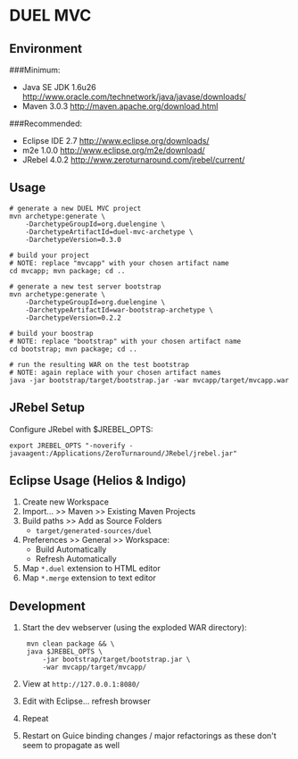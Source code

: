 DUEL MVC
========

Environment
-----------

###Minimum:

- Java SE JDK 1.6u26
	http://www.oracle.com/technetwork/java/javase/downloads/
- Maven 3.0.3
	http://maven.apache.org/download.html

###Recommended:

- Eclipse IDE 2.7
	http://www.eclipse.org/downloads/
- m2e 1.0.0
	http://www.eclipse.org/m2e/download/
- JRebel 4.0.2
	http://www.zeroturnaround.com/jrebel/current/

Usage
-----

	# generate a new DUEL MVC project
	mvn archetype:generate \
		-DarchetypeGroupId=org.duelengine \
		-DarchetypeArtifactId=duel-mvc-archetype \
		-DarchetypeVersion=0.3.0

	# build your project
	# NOTE: replace "mvcapp" with your chosen artifact name
	cd mvcapp; mvn package; cd ..

	# generate a new test server bootstrap
	mvn archetype:generate \
		-DarchetypeGroupId=org.duelengine \
		-DarchetypeArtifactId=war-bootstrap-archetype \
		-DarchetypeVersion=0.2.2

	# build your boostrap
	# NOTE: replace "bootstrap" with your chosen artifact name
	cd bootstrap; mvn package; cd ..

	# run the resulting WAR on the test bootstrap
	# NOTE: again replace with your chosen artifact names
	java -jar bootstrap/target/bootstrap.jar -war mvcapp/target/mvcapp.war


JRebel Setup
------------

Configure JRebel with $JREBEL_OPTS:

	export JREBEL_OPTS "-noverify -javaagent:/Applications/ZeroTurnaround/JRebel/jrebel.jar"

Eclipse Usage (Helios & Indigo)
-------------------------------

1. Create new Workspace
2. Import... >> Maven >> Existing Maven Projects
3. Build paths >> Add as Source Folders
	- `target/generated-sources/duel`
4. Preferences >> General >> Workspace:
	- Build Automatically
	- Refresh Automatically
5. Map `*.duel` extension to HTML editor
6. Map `*.merge` extension to text editor

Development
-----------

1. Start the dev webserver (using the exploded WAR directory):

		mvn clean package && \
		java $JREBEL_OPTS \
			-jar bootstrap/target/bootstrap.jar \
			-war mvcapp/target/mvcapp/

2. View at `http://127.0.0.1:8080/`
3. Edit with Eclipse... refresh browser
4. Repeat
5. Restart on Guice binding changes / major refactorings as these don't seem to propagate as well

